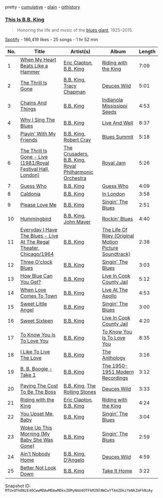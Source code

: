 pretty - [cumulative](/playlists/cumulative/37i9dQZF1DXbahoSMxtpoF.md) - [plain](/playlists/plain/37i9dQZF1DXbahoSMxtpoF) - [githistory](https://github.githistory.xyz/mackorone/spotify-playlist-archive/blob/main/playlists/plain/37i9dQZF1DXbahoSMxtpoF)

### [This Is B.B\. King](https://open.spotify.com/playlist/37i9dQZF1DXbahoSMxtpoF)

> Honoring the life and music of the <a href="spotify:artist:5xLSa7l4IV1gsQfhAMvl0U">blues giant</a>, 1925–2015.

[Spotify](https://open.spotify.com/user/spotify) - 186,419 likes - 25 songs - 1 hr 52 min

| No. | Title | Artist(s) | Album | Length |
|---|---|---|---|---|
| 1 | [When My Heart Beats Like a Hammer](https://open.spotify.com/track/44FnSZip0XhEBR3l7rPeJ1) | [Eric Clapton](https://open.spotify.com/artist/6PAt558ZEZl0DmdXlnjMgD), [B.B\. King](https://open.spotify.com/artist/5xLSa7l4IV1gsQfhAMvl0U) | [Riding with the King](https://open.spotify.com/album/7b0Ysbudh2BH9A853EfxEu) | 7:09 |
| 2 | [The Thrill Is Gone](https://open.spotify.com/track/3cg0dJfrQB66Qf2YthPb6G) | [B.B\. King](https://open.spotify.com/artist/5xLSa7l4IV1gsQfhAMvl0U), [Tracy Chapman](https://open.spotify.com/artist/7oPgCQqMMXEXrNau5vxYZP) | [Deuces Wild](https://open.spotify.com/album/3fIftPnF4eb7gkg2lFS1TV) | 5:01 |
| 3 | [Chains And Things](https://open.spotify.com/track/5x7Oxaa9EEIx9nw17CC5yW) | [B.B\. King](https://open.spotify.com/artist/5xLSa7l4IV1gsQfhAMvl0U) | [Indianola Mississippi Seeds](https://open.spotify.com/album/1NgGj5ECcDELHjoQRX2P1l) | 4:53 |
| 4 | [Why I Sing The Blues](https://open.spotify.com/track/2bIfM0ZOF4gxK1BeqH3Djm) | [B.B\. King](https://open.spotify.com/artist/5xLSa7l4IV1gsQfhAMvl0U) | [Live And Well](https://open.spotify.com/album/7jvyHnOBFvdGtskk6QmlEi) | 8:37 |
| 5 | [Playin' With My Friends](https://open.spotify.com/track/071l1tdfckojdC5V37NKN6) | [B.B\. King](https://open.spotify.com/artist/5xLSa7l4IV1gsQfhAMvl0U), [Robert Cray](https://open.spotify.com/artist/6eMlKSBFAoXVJLoeHmwKEj) | [Blues Summit](https://open.spotify.com/album/1qhzqiTmAjIc38TLqwgsWI) | 5:18 |
| 6 | [The Thrill Is Gone \- Live \(1981/Royal Festival Hall, London\)](https://open.spotify.com/track/2VC2UaueIwgkQQ6BuVJpOk) | [The Crusaders](https://open.spotify.com/artist/3Bhgbs9kIwl8SuU0eIqN6b), [B.B\. King](https://open.spotify.com/artist/5xLSa7l4IV1gsQfhAMvl0U), [Royal Philharmonic Orchestra](https://open.spotify.com/artist/0MvSBMGRQJY3mRwIbJsqF1) | [Royal Jam](https://open.spotify.com/album/1JTY1bsUPVM2eZlzPlft9A) | 5:26 |
| 7 | [Guess Who](https://open.spotify.com/track/3FHvrCsqBjvwut2rXT1QPZ) | [B.B\. King](https://open.spotify.com/artist/5xLSa7l4IV1gsQfhAMvl0U) | [Guess Who](https://open.spotify.com/album/1zQYkJ7q8kUZB2j1efPqN0) | 4:09 |
| 8 | [Caldonia](https://open.spotify.com/track/24HcuZHAH017C5wp9Z4ziQ) | [B.B\. King](https://open.spotify.com/artist/5xLSa7l4IV1gsQfhAMvl0U) | [In London](https://open.spotify.com/album/7t8bhkUdwrD4nsilxsaW78) | 3:58 |
| 9 | [Please Love Me](https://open.spotify.com/track/1IJGqYDXJhIPQYa3z6LilA) | [B.B\. King](https://open.spotify.com/artist/5xLSa7l4IV1gsQfhAMvl0U) | [Singin' The Blues](https://open.spotify.com/album/0w6Gt4SUI5AduJvcXetxun) | 2:51 |
| 10 | [Hummingbird](https://open.spotify.com/track/1hdrdqP1bcqgaeydimOOkx) | [B.B\. King](https://open.spotify.com/artist/5xLSa7l4IV1gsQfhAMvl0U), [John Mayer](https://open.spotify.com/artist/0hEurMDQu99nJRq8pTxO14) | [Rockin' Blues](https://open.spotify.com/album/2UewN8ejNxZTOLHrPfh25T) | 4:40 |
| 11 | [Everyday I Have The Blues \- Live At The Regal Theater, Chicago/1964](https://open.spotify.com/track/03tX4adEVmLXjPaKaaWjG0) | [B.B\. King](https://open.spotify.com/artist/5xLSa7l4IV1gsQfhAMvl0U) | [The Life Of Riley \(Original Motion Picture Soundtrack\)](https://open.spotify.com/album/4xTMuGIOwzmtZwLKa8XwOw) | 2:38 |
| 12 | [Three O'clock Blues](https://open.spotify.com/track/1WeX8wcU8FDEZxWurJLU0r) | [B.B\. King](https://open.spotify.com/artist/5xLSa7l4IV1gsQfhAMvl0U) | [Singin' The Blues](https://open.spotify.com/album/0w6Gt4SUI5AduJvcXetxun) | 3:03 |
| 13 | [How Blue Can You Get?](https://open.spotify.com/track/6ZfSXhqojBGB8BdRFb96Im) | [B.B\. King](https://open.spotify.com/artist/5xLSa7l4IV1gsQfhAMvl0U) | [Live In Cook County Jail](https://open.spotify.com/album/3mCS3cMduOlki845XA4gDZ) | 5:12 |
| 14 | [When Love Comes To Town](https://open.spotify.com/track/6FuZyu29n5GukcBYjbbIHd) | [B.B\. King](https://open.spotify.com/artist/5xLSa7l4IV1gsQfhAMvl0U) | [Live At The Apollo](https://open.spotify.com/album/4IZaBHGc8iD7BYflgD0FOp) | 4:53 |
| 15 | [Sweet Little Angel](https://open.spotify.com/track/4xDugsnzDMX1z44ZTtxpO2) | [B.B\. King](https://open.spotify.com/artist/5xLSa7l4IV1gsQfhAMvl0U) | [Singin' The Blues](https://open.spotify.com/album/0w6Gt4SUI5AduJvcXetxun) | 3:00 |
| 16 | [Sweet Sixteen](https://open.spotify.com/track/1H4un1VlmHkMJGMB79rZN7) | [B.B\. King](https://open.spotify.com/artist/5xLSa7l4IV1gsQfhAMvl0U) | [Live In Cook County Jail](https://open.spotify.com/album/3mCS3cMduOlki845XA4gDZ) | 4:20 |
| 17 | [To Know You Is To Love You](https://open.spotify.com/track/4c0Mgs559lG4sPiEC3XcxY) | [B.B\. King](https://open.spotify.com/artist/5xLSa7l4IV1gsQfhAMvl0U) | [To Know You Is To Love You](https://open.spotify.com/album/1ZpLpF64iCjoc0XVrO1sEl) | 8:35 |
| 18 | [I Like To Live The Love](https://open.spotify.com/track/65k1tfjXmOYbc3aLB3wliS) | [B.B\. King](https://open.spotify.com/artist/5xLSa7l4IV1gsQfhAMvl0U) | [The Anthology](https://open.spotify.com/album/7tQFiUboN0vnK7Wavscmdb) | 3:16 |
| 19 | [B\. B\. Boogie \- Take 1](https://open.spotify.com/track/1A3dOZb859JmEKvPCe4boT) | [B.B\. King](https://open.spotify.com/artist/5xLSa7l4IV1gsQfhAMvl0U) | [The 1950\-1951 Modern Recordings](https://open.spotify.com/album/0kGAzQy52goC3pUxKJtmc1) | 3:12 |
| 20 | [Paying The Cost To Be The Boss](https://open.spotify.com/track/1HK0gVdcEwTUaJzCTNhjA3) | [B.B\. King](https://open.spotify.com/artist/5xLSa7l4IV1gsQfhAMvl0U), [The Rolling Stones](https://open.spotify.com/artist/22bE4uQ6baNwSHPVcDxLCe) | [Deuces Wild](https://open.spotify.com/album/3fIftPnF4eb7gkg2lFS1TV) | 3:33 |
| 21 | [Riding with the King](https://open.spotify.com/track/618hiI74zBL8UVgAvfmkLj) | [Eric Clapton](https://open.spotify.com/artist/6PAt558ZEZl0DmdXlnjMgD), [B.B\. King](https://open.spotify.com/artist/5xLSa7l4IV1gsQfhAMvl0U) | [Riding with the King](https://open.spotify.com/album/7b0Ysbudh2BH9A853EfxEu) | 4:24 |
| 22 | [You Upset Me, Baby](https://open.spotify.com/track/589yTSHriuSIwARJqnmuMp) | [B.B\. King](https://open.spotify.com/artist/5xLSa7l4IV1gsQfhAMvl0U) | [Singin' The Blues](https://open.spotify.com/album/0w6Gt4SUI5AduJvcXetxun) | 3:04 |
| 23 | [Woke Up This Morning \(My Baby She Was Gone\)](https://open.spotify.com/track/1T41EUJAH5lzFQbrFehdyD) | [B.B\. King](https://open.spotify.com/artist/5xLSa7l4IV1gsQfhAMvl0U) | [Singin' The Blues](https://open.spotify.com/album/0w6Gt4SUI5AduJvcXetxun) | 2:59 |
| 24 | [Ain't Nobody Home](https://open.spotify.com/track/3hCIZ8sgJm5MUh7ulehPGX) | [B.B\. King](https://open.spotify.com/artist/5xLSa7l4IV1gsQfhAMvl0U), [D'Angelo](https://open.spotify.com/artist/336vr2M3Va0FjyvB55lJEd) | [Deuces Wild](https://open.spotify.com/album/3fIftPnF4eb7gkg2lFS1TV) | 4:59 |
| 25 | [Better Not Look Down](https://open.spotify.com/track/20VyHR0s9CdmSLM06I4Y48) | [B.B\. King](https://open.spotify.com/artist/5xLSa7l4IV1gsQfhAMvl0U) | [Take It Home](https://open.spotify.com/album/0Mzk6JoxPV6hE9sge7VMGS) | 3:22 |

Snapshot ID: `MTUxOTk0NzE4OCwwMDAwMDAwMDkxZDMyNmU4OTFkM2NlNWIwYTA4ZDkzYmNkZmFhNzAy`
